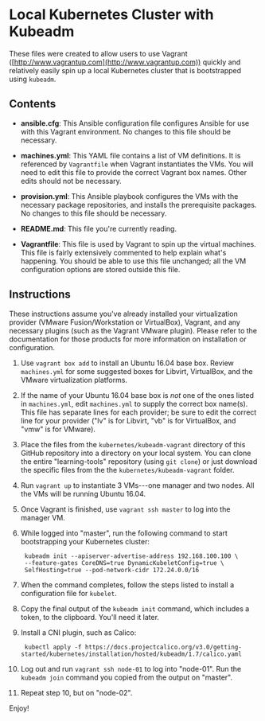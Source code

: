 # Local Kubernetes Cluster with Kubeadm

These files were created to allow users to use Vagrant ([http://www.vagrantup.com](http://www.vagrantup.com)) quickly and relatively easily spin up a local Kubernetes cluster that is bootstrapped using `kubeadm`.

## Contents

* **ansible.cfg**: This Ansible configuration file configures Ansible for use with this Vagrant environment. No changes to this file should be necessary.

* **machines.yml**: This YAML file contains a list of VM definitions. It is referenced by `Vagrantfile` when Vagrant instantiates the VMs. You will need to edit this file to provide the correct Vagrant box names. Other edits should not be necessary.

* **provision.yml**: This Ansible playbook configures the VMs with the necessary package repositories, and installs the prerequisite packages. No changes to this file should be necessary.

* **README.md**: This file you're currently reading.

* **Vagrantfile**: This file is used by Vagrant to spin up the virtual machines. This file is fairly extensively commented to help explain what's happening. You should be able to use this file unchanged; all the VM configuration options are stored outside this file.

## Instructions

These instructions assume you've already installed your virtualization provider (VMware Fusion/Workstation or VirtualBox), Vagrant, and any necessary plugins (such as the Vagrant VMware plugin). Please refer to the documentation for those products for more information on installation or configuration.

1. Use `vagrant box add` to install an Ubuntu 16.04 base box. Review `machines.yml` for some suggested boxes for Libvirt, VirtualBox, and the VMware virtualization platforms.

2. If the name of your Ubuntu 16.04 base box is _not_ one of the ones listed in `machines.yml`, edit `machines.yml` to supply the correct box name(s). This file has separate lines for each provider; be sure to edit the correct line for your provider ("lv" is for Libvirt, "vb" is for VirtualBox, and "vmw" is for VMware).

3. Place the files from the `kubernetes/kubeadm-vagrant` directory of this GitHub repository into a directory on your local system. You can clone the entire "learning-tools" repository (using `git clone`) or just download the specific files from the the `kubernetes/kubeadm-vagrant` folder.

4. Run `vagrant up` to instantiate 3 VMs---one manager and two nodes. All the VMs will be running Ubuntu 16.04.

5. Once Vagrant is finished, use `vagrant ssh master` to log into the manager VM.

6. While logged into "master", run the following command to start bootstrapping your Kubernetes cluster:

        kubeadm init --apiserver-advertise-address 192.168.100.100 \
        --feature-gates CoreDNS=true DynamicKubeletConfig=true \
        SelfHosting=true --pod-network-cidr 172.24.0.0/16

7. When the command completes, follow the steps listed to install a configuration file for `kubelet`.

8. Copy the final output of the `kubeadm init` command, which includes a token, to the clipboard. You'll need it later.

9. Install a CNI plugin, such as Calico:

        kubectl apply -f https://docs.projectcalico.org/v3.0/getting-started/kubernetes/installation/hosted/kubeadm/1.7/calico.yaml

10. Log out and run `vagrant ssh node-01` to log into "node-01". Run the `kubeadm join` command you copied from the output on "master".

11. Repeat step 10, but on "node-02".

Enjoy!
